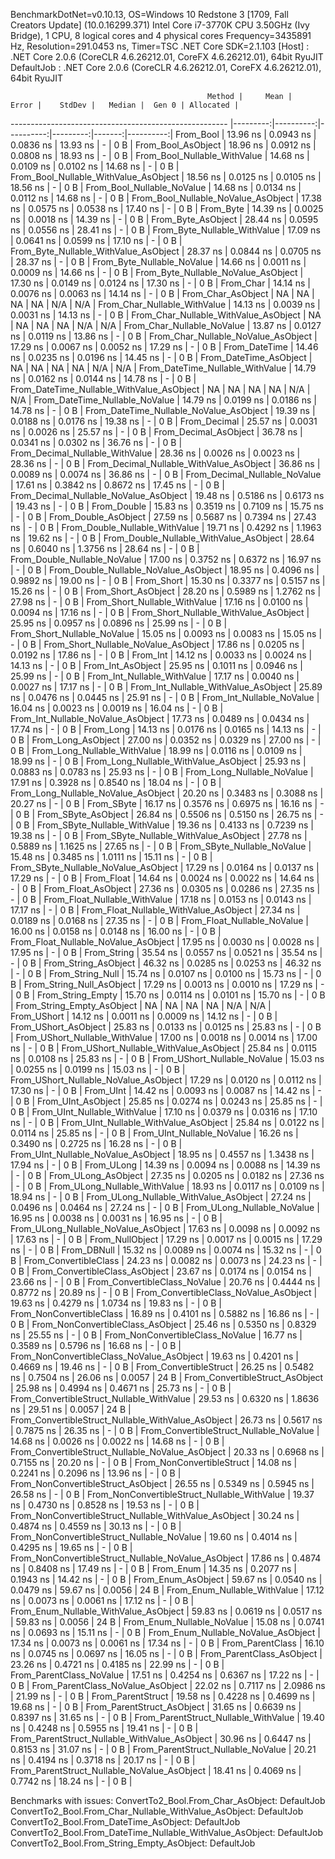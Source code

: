
BenchmarkDotNet=v0.10.13, OS=Windows 10 Redstone 3 [1709, Fall Creators Update] (10.0.16299.371)
Intel Core i7-3770K CPU 3.50GHz (Ivy Bridge), 1 CPU, 8 logical cores and 4 physical cores
Frequency=3435891 Hz, Resolution=291.0453 ns, Timer=TSC
.NET Core SDK=2.1.103
  [Host]     : .NET Core 2.0.6 (CoreCLR 4.6.26212.01, CoreFX 4.6.26212.01), 64bit RyuJIT
  DefaultJob : .NET Core 2.0.6 (CoreCLR 4.6.26212.01, CoreFX 4.6.26212.01), 64bit RyuJIT


                                                Method |     Mean |     Error |    StdDev |   Median |  Gen 0 | Allocated |
------------------------------------------------------ |---------:|----------:|----------:|---------:|-------:|----------:|
                                             From_Bool | 13.96 ns | 0.0943 ns | 0.0836 ns | 13.93 ns |      - |       0 B |
                                    From_Bool_AsObject | 18.96 ns | 0.0912 ns | 0.0808 ns | 18.93 ns |      - |       0 B |
                          From_Bool_Nullable_WithValue | 14.68 ns | 0.0109 ns | 0.0102 ns | 14.68 ns |      - |       0 B |
                 From_Bool_Nullable_WithValue_AsObject | 18.56 ns | 0.0125 ns | 0.0105 ns | 18.56 ns |      - |       0 B |
                            From_Bool_Nullable_NoValue | 14.68 ns | 0.0134 ns | 0.0112 ns | 14.68 ns |      - |       0 B |
                   From_Bool_Nullable_NoValue_AsObject | 17.38 ns | 0.0575 ns | 0.0538 ns | 17.40 ns |      - |       0 B |
                                             From_Byte | 14.39 ns | 0.0025 ns | 0.0018 ns | 14.39 ns |      - |       0 B |
                                    From_Byte_AsObject | 28.44 ns | 0.0595 ns | 0.0556 ns | 28.41 ns |      - |       0 B |
                          From_Byte_Nullable_WithValue | 17.09 ns | 0.0641 ns | 0.0599 ns | 17.10 ns |      - |       0 B |
                 From_Byte_Nullable_WithValue_AsObject | 28.37 ns | 0.0844 ns | 0.0705 ns | 28.37 ns |      - |       0 B |
                            From_Byte_Nullable_NoValue | 14.66 ns | 0.0011 ns | 0.0009 ns | 14.66 ns |      - |       0 B |
                   From_Byte_Nullable_NoValue_AsObject | 17.30 ns | 0.0149 ns | 0.0124 ns | 17.30 ns |      - |       0 B |
                                             From_Char | 14.14 ns | 0.0076 ns | 0.0063 ns | 14.14 ns |      - |       0 B |
                                    From_Char_AsObject |       NA |        NA |        NA |       NA |    N/A |       N/A |
                          From_Char_Nullable_WithValue | 14.13 ns | 0.0039 ns | 0.0031 ns | 14.13 ns |      - |       0 B |
                 From_Char_Nullable_WithValue_AsObject |       NA |        NA |        NA |       NA |    N/A |       N/A |
                            From_Char_Nullable_NoValue | 13.87 ns | 0.0127 ns | 0.0119 ns | 13.86 ns |      - |       0 B |
                   From_Char_Nullable_NoValue_AsObject | 17.29 ns | 0.0067 ns | 0.0052 ns | 17.29 ns |      - |       0 B |
                                         From_DateTime | 14.46 ns | 0.0235 ns | 0.0196 ns | 14.45 ns |      - |       0 B |
                                From_DateTime_AsObject |       NA |        NA |        NA |       NA |    N/A |       N/A |
                      From_DateTime_Nullable_WithValue | 14.79 ns | 0.0162 ns | 0.0144 ns | 14.78 ns |      - |       0 B |
             From_DateTime_Nullable_WithValue_AsObject |       NA |        NA |        NA |       NA |    N/A |       N/A |
                        From_DateTime_Nullable_NoValue | 14.79 ns | 0.0199 ns | 0.0186 ns | 14.78 ns |      - |       0 B |
               From_DateTime_Nullable_NoValue_AsObject | 19.39 ns | 0.0188 ns | 0.0176 ns | 19.38 ns |      - |       0 B |
                                          From_Decimal | 25.57 ns | 0.0031 ns | 0.0026 ns | 25.57 ns |      - |       0 B |
                                 From_Decimal_AsObject | 36.78 ns | 0.0341 ns | 0.0302 ns | 36.76 ns |      - |       0 B |
                       From_Decimal_Nullable_WithValue | 28.36 ns | 0.0026 ns | 0.0023 ns | 28.36 ns |      - |       0 B |
              From_Decimal_Nullable_WithValue_AsObject | 36.86 ns | 0.0089 ns | 0.0074 ns | 36.86 ns |      - |       0 B |
                         From_Decimal_Nullable_NoValue | 17.61 ns | 0.3842 ns | 0.8672 ns | 17.45 ns |      - |       0 B |
                From_Decimal_Nullable_NoValue_AsObject | 19.48 ns | 0.5186 ns | 0.6173 ns | 19.43 ns |      - |       0 B |
                                           From_Double | 15.83 ns | 0.3519 ns | 0.7109 ns | 15.75 ns |      - |       0 B |
                                  From_Double_AsObject | 27.59 ns | 0.5687 ns | 0.7394 ns | 27.43 ns |      - |       0 B |
                        From_Double_Nullable_WithValue | 19.71 ns | 0.4292 ns | 1.1963 ns | 19.62 ns |      - |       0 B |
               From_Double_Nullable_WithValue_AsObject | 28.64 ns | 0.6040 ns | 1.3756 ns | 28.64 ns |      - |       0 B |
                          From_Double_Nullable_NoValue | 17.00 ns | 0.3752 ns | 0.6372 ns | 16.97 ns |      - |       0 B |
                 From_Double_Nullable_NoValue_AsObject | 18.95 ns | 0.4096 ns | 0.9892 ns | 19.00 ns |      - |       0 B |
                                            From_Short | 15.30 ns | 0.3377 ns | 0.5157 ns | 15.26 ns |      - |       0 B |
                                   From_Short_AsObject | 28.20 ns | 0.5989 ns | 1.2762 ns | 27.98 ns |      - |       0 B |
                         From_Short_Nullable_WithValue | 17.16 ns | 0.0100 ns | 0.0094 ns | 17.16 ns |      - |       0 B |
                From_Short_Nullable_WithValue_AsObject | 25.95 ns | 0.0957 ns | 0.0896 ns | 25.99 ns |      - |       0 B |
                           From_Short_Nullable_NoValue | 15.05 ns | 0.0093 ns | 0.0083 ns | 15.05 ns |      - |       0 B |
                  From_Short_Nullable_NoValue_AsObject | 17.86 ns | 0.0205 ns | 0.0192 ns | 17.86 ns |      - |       0 B |
                                              From_Int | 14.12 ns | 0.0033 ns | 0.0024 ns | 14.13 ns |      - |       0 B |
                                     From_Int_AsObject | 25.95 ns | 0.1011 ns | 0.0946 ns | 25.99 ns |      - |       0 B |
                           From_Int_Nullable_WithValue | 17.17 ns | 0.0040 ns | 0.0027 ns | 17.17 ns |      - |       0 B |
                  From_Int_Nullable_WithValue_AsObject | 25.89 ns | 0.0476 ns | 0.0445 ns | 25.91 ns |      - |       0 B |
                             From_Int_Nullable_NoValue | 16.04 ns | 0.0023 ns | 0.0019 ns | 16.04 ns |      - |       0 B |
                    From_Int_Nullable_NoValue_AsObject | 17.73 ns | 0.0489 ns | 0.0434 ns | 17.74 ns |      - |       0 B |
                                             From_Long | 14.13 ns | 0.0176 ns | 0.0165 ns | 14.13 ns |      - |       0 B |
                                    From_Long_AsObject | 27.00 ns | 0.0352 ns | 0.0329 ns | 27.00 ns |      - |       0 B |
                          From_Long_Nullable_WithValue | 18.99 ns | 0.0116 ns | 0.0109 ns | 18.99 ns |      - |       0 B |
                 From_Long_Nullable_WithValue_AsObject | 25.93 ns | 0.0883 ns | 0.0783 ns | 25.93 ns |      - |       0 B |
                            From_Long_Nullable_NoValue | 17.91 ns | 0.3928 ns | 0.8540 ns | 18.04 ns |      - |       0 B |
                   From_Long_Nullable_NoValue_AsObject | 20.20 ns | 0.3483 ns | 0.3088 ns | 20.27 ns |      - |       0 B |
                                            From_SByte | 16.17 ns | 0.3576 ns | 0.6975 ns | 16.16 ns |      - |       0 B |
                                   From_SByte_AsObject | 26.84 ns | 0.5506 ns | 0.5150 ns | 26.75 ns |      - |       0 B |
                         From_SByte_Nullable_WithValue | 19.36 ns | 0.4133 ns | 0.7239 ns | 19.38 ns |      - |       0 B |
                From_SByte_Nullable_WithValue_AsObject | 27.78 ns | 0.5889 ns | 1.1625 ns | 27.65 ns |      - |       0 B |
                           From_SByte_Nullable_NoValue | 15.48 ns | 0.3485 ns | 1.0111 ns | 15.11 ns |      - |       0 B |
                  From_SByte_Nullable_NoValue_AsObject | 17.29 ns | 0.0164 ns | 0.0137 ns | 17.29 ns |      - |       0 B |
                                            From_Float | 14.64 ns | 0.0024 ns | 0.0022 ns | 14.64 ns |      - |       0 B |
                                   From_Float_AsObject | 27.36 ns | 0.0305 ns | 0.0286 ns | 27.35 ns |      - |       0 B |
                         From_Float_Nullable_WithValue | 17.18 ns | 0.0153 ns | 0.0143 ns | 17.17 ns |      - |       0 B |
                From_Float_Nullable_WithValue_AsObject | 27.34 ns | 0.0189 ns | 0.0168 ns | 27.35 ns |      - |       0 B |
                           From_Float_Nullable_NoValue | 16.00 ns | 0.0158 ns | 0.0148 ns | 16.00 ns |      - |       0 B |
                  From_Float_Nullable_NoValue_AsObject | 17.95 ns | 0.0030 ns | 0.0028 ns | 17.95 ns |      - |       0 B |
                                           From_String | 35.54 ns | 0.0557 ns | 0.0521 ns | 35.54 ns |      - |       0 B |
                                  From_String_AsObject | 46.32 ns | 0.0285 ns | 0.0253 ns | 46.32 ns |      - |       0 B |
                                      From_String_Null | 15.74 ns | 0.0107 ns | 0.0100 ns | 15.73 ns |      - |       0 B |
                             From_String_Null_AsObject | 17.29 ns | 0.0013 ns | 0.0010 ns | 17.29 ns |      - |       0 B |
                                     From_String_Empty | 15.70 ns | 0.0114 ns | 0.0101 ns | 15.70 ns |      - |       0 B |
                            From_String_Empty_AsObject |       NA |        NA |        NA |       NA |    N/A |       N/A |
                                           From_UShort | 14.12 ns | 0.0011 ns | 0.0009 ns | 14.12 ns |      - |       0 B |
                                  From_UShort_AsObject | 25.83 ns | 0.0133 ns | 0.0125 ns | 25.83 ns |      - |       0 B |
                        From_UShort_Nullable_WithValue | 17.00 ns | 0.0018 ns | 0.0014 ns | 17.00 ns |      - |       0 B |
               From_UShort_Nullable_WithValue_AsObject | 25.84 ns | 0.0115 ns | 0.0108 ns | 25.83 ns |      - |       0 B |
                          From_UShort_Nullable_NoValue | 15.03 ns | 0.0255 ns | 0.0199 ns | 15.03 ns |      - |       0 B |
                 From_UShort_Nullable_NoValue_AsObject | 17.29 ns | 0.0120 ns | 0.0112 ns | 17.30 ns |      - |       0 B |
                                             From_UInt | 14.42 ns | 0.0093 ns | 0.0087 ns | 14.42 ns |      - |       0 B |
                                    From_UInt_AsObject | 25.85 ns | 0.0274 ns | 0.0243 ns | 25.85 ns |      - |       0 B |
                          From_UInt_Nullable_WithValue | 17.10 ns | 0.0379 ns | 0.0316 ns | 17.10 ns |      - |       0 B |
                 From_UInt_Nullable_WithValue_AsObject | 25.84 ns | 0.0122 ns | 0.0114 ns | 25.85 ns |      - |       0 B |
                            From_UInt_Nullable_NoValue | 16.26 ns | 0.3490 ns | 0.2725 ns | 16.28 ns |      - |       0 B |
                   From_UInt_Nullable_NoValue_AsObject | 18.95 ns | 0.4557 ns | 1.3438 ns | 17.94 ns |      - |       0 B |
                                            From_ULong | 14.39 ns | 0.0094 ns | 0.0088 ns | 14.39 ns |      - |       0 B |
                                   From_ULong_AsObject | 27.35 ns | 0.0205 ns | 0.0182 ns | 27.36 ns |      - |       0 B |
                         From_ULong_Nullable_WithValue | 18.93 ns | 0.0117 ns | 0.0109 ns | 18.94 ns |      - |       0 B |
                From_ULong_Nullable_WithValue_AsObject | 27.24 ns | 0.0496 ns | 0.0464 ns | 27.24 ns |      - |       0 B |
                           From_ULong_Nullable_NoValue | 16.95 ns | 0.0038 ns | 0.0031 ns | 16.95 ns |      - |       0 B |
                  From_ULong_Nullable_NoValue_AsObject | 17.63 ns | 0.0098 ns | 0.0092 ns | 17.63 ns |      - |       0 B |
                                       From_NullObject | 17.29 ns | 0.0017 ns | 0.0015 ns | 17.29 ns |      - |       0 B |
                                           From_DBNull | 15.32 ns | 0.0089 ns | 0.0074 ns | 15.32 ns |      - |       0 B |
                                 From_ConvertibleClass | 24.23 ns | 0.0082 ns | 0.0073 ns | 24.23 ns |      - |       0 B |
                        From_ConvertibleClass_AsObject | 23.67 ns | 0.0174 ns | 0.0154 ns | 23.66 ns |      - |       0 B |
                         From_ConvertibleClass_NoValue | 20.76 ns | 0.4444 ns | 0.8772 ns | 20.89 ns |      - |       0 B |
                From_ConvertibleClass_NoValue_AsObject | 19.63 ns | 0.4279 ns | 1.0734 ns | 19.83 ns |      - |       0 B |
                              From_NonConvertibleClass | 16.89 ns | 0.4101 ns | 0.5882 ns | 16.86 ns |      - |       0 B |
                     From_NonConvertibleClass_AsObject | 25.46 ns | 0.5350 ns | 0.8329 ns | 25.55 ns |      - |       0 B |
                      From_NonConvertibleClass_NoValue | 16.77 ns | 0.3589 ns | 0.5796 ns | 16.68 ns |      - |       0 B |
             From_NonConvertibleClass_NoValue_AsObject | 19.63 ns | 0.4201 ns | 0.4669 ns | 19.46 ns |      - |       0 B |
                                From_ConvertibleStruct | 26.25 ns | 0.5482 ns | 0.7504 ns | 26.06 ns | 0.0057 |      24 B |
                       From_ConvertibleStruct_AsObject | 25.98 ns | 0.4994 ns | 0.4671 ns | 25.73 ns |      - |       0 B |
             From_ConvertibleStruct_Nullable_WithValue | 29.53 ns | 0.6320 ns | 1.8636 ns | 29.51 ns | 0.0057 |      24 B |
    From_ConvertibleStruct_Nullable_WithValue_AsObject | 26.73 ns | 0.5617 ns | 0.7875 ns | 26.35 ns |      - |       0 B |
               From_ConvertibleStruct_Nullable_NoValue | 14.68 ns | 0.0026 ns | 0.0022 ns | 14.68 ns |      - |       0 B |
      From_ConvertibleStruct_Nullable_NoValue_AsObject | 20.33 ns | 0.6968 ns | 0.7155 ns | 20.20 ns |      - |       0 B |
                             From_NonConvertibleStruct | 14.08 ns | 0.2241 ns | 0.2096 ns | 13.96 ns |      - |       0 B |
                    From_NonConvertibleStruct_AsObject | 26.55 ns | 0.5349 ns | 0.5945 ns | 26.58 ns |      - |       0 B |
          From_NonConvertibleStruct_Nullable_WithValue | 19.37 ns | 0.4730 ns | 0.8528 ns | 19.53 ns |      - |       0 B |
 From_NonConvertibleStruct_Nullable_WithValue_AsObject | 30.24 ns | 0.4874 ns | 0.4559 ns | 30.13 ns |      - |       0 B |
            From_NonConvertibleStruct_Nullable_NoValue | 19.60 ns | 0.4014 ns | 0.4295 ns | 19.65 ns |      - |       0 B |
   From_NonConvertibleStruct_Nullable_NoValue_AsObject | 17.86 ns | 0.4874 ns | 0.8408 ns | 17.49 ns |      - |       0 B |
                                             From_Enum | 14.35 ns | 0.2077 ns | 0.1943 ns | 14.42 ns |      - |       0 B |
                                    From_Enum_AsObject | 59.67 ns | 0.0540 ns | 0.0479 ns | 59.67 ns | 0.0056 |      24 B |
                          From_Enum_Nullable_WithValue | 17.12 ns | 0.0073 ns | 0.0061 ns | 17.12 ns |      - |       0 B |
                 From_Enum_Nullable_WithValue_AsObject | 59.83 ns | 0.0619 ns | 0.0517 ns | 59.83 ns | 0.0056 |      24 B |
                            From_Enum_Nullable_NoValue | 15.08 ns | 0.0741 ns | 0.0693 ns | 15.11 ns |      - |       0 B |
                   From_Enum_Nullable_NoValue_AsObject | 17.34 ns | 0.0073 ns | 0.0061 ns | 17.34 ns |      - |       0 B |
                                      From_ParentClass | 16.10 ns | 0.0745 ns | 0.0697 ns | 16.05 ns |      - |       0 B |
                             From_ParentClass_AsObject | 23.26 ns | 0.4721 ns | 0.4185 ns | 22.99 ns |      - |       0 B |
                              From_ParentClass_NoValue | 17.51 ns | 0.4254 ns | 0.6367 ns | 17.22 ns |      - |       0 B |
                     From_ParentClass_NoValue_AsObject | 22.02 ns | 0.7117 ns | 2.0986 ns | 21.99 ns |      - |       0 B |
                                     From_ParentStruct | 19.58 ns | 0.4228 ns | 0.4699 ns | 19.68 ns |      - |       0 B |
                            From_ParentStruct_AsObject | 31.65 ns | 0.6639 ns | 0.8397 ns | 31.65 ns |      - |       0 B |
                  From_ParentStruct_Nullable_WithValue | 19.40 ns | 0.4248 ns | 0.5955 ns | 19.41 ns |      - |       0 B |
         From_ParentStruct_Nullable_WithValue_AsObject | 30.96 ns | 0.6447 ns | 0.8153 ns | 31.07 ns |      - |       0 B |
                    From_ParentStruct_Nullable_NoValue | 20.21 ns | 0.4194 ns | 0.3718 ns | 20.17 ns |      - |       0 B |
           From_ParentStruct_Nullable_NoValue_AsObject | 18.41 ns | 0.4069 ns | 0.7742 ns | 18.24 ns |      - |       0 B |

Benchmarks with issues:
  ConvertTo2_Bool.From_Char_AsObject: DefaultJob
  ConvertTo2_Bool.From_Char_Nullable_WithValue_AsObject: DefaultJob
  ConvertTo2_Bool.From_DateTime_AsObject: DefaultJob
  ConvertTo2_Bool.From_DateTime_Nullable_WithValue_AsObject: DefaultJob
  ConvertTo2_Bool.From_String_Empty_AsObject: DefaultJob
